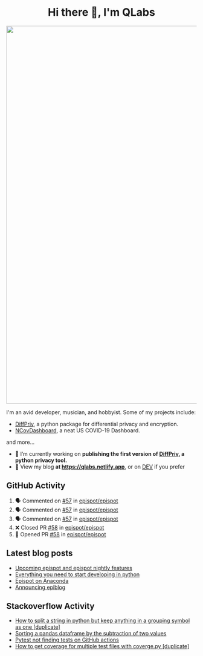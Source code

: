 <h1 align="center">Hi there 👋, I'm QLabs </h1>
<img src="https://i.ibb.co/mbr1j6p/Qlabs.png" width="1000px">

I'm an avid developer, musician, and hobbyist. Some of my projects include:
- [DiffPriv](https://github.com/Quantalabs/DiffPriv), a python package for differential privacy and encryption. 
- [NCovDashboard](https://github.com/Quantalabs/NCovDashboard), a neat US COVID-19 Dashboard.

and more...

- 🔭 I’m currently working on **publishing the first version of [DiffPriv](https://github.com/Quantalabs/DiffPriv), a python privacy tool.**
- 📜 View my blog **at https://qlabs.netlify.app**, or on [DEV](https://dev.to/Quantalabs) if you prefer

## GitHub Activity
<!--START_SECTION:activity-->
1. 🗣 Commented on [#57](https://github.com/epispot/epispot/issues/57) in [epispot/epispot](https://github.com/epispot/epispot)
2. 🗣 Commented on [#57](https://github.com/epispot/epispot/issues/57) in [epispot/epispot](https://github.com/epispot/epispot)
3. 🗣 Commented on [#57](https://github.com/epispot/epispot/issues/57) in [epispot/epispot](https://github.com/epispot/epispot)
4. ❌ Closed PR [#58](https://github.com/epispot/epispot/pull/58) in [epispot/epispot](https://github.com/epispot/epispot)
5. 💪 Opened PR [#58](https://github.com/epispot/epispot/pull/58) in [epispot/epispot](https://github.com/epispot/epispot)
<!--END_SECTION:activity-->

## Latest blog posts
<!-- BLOG-POST-LIST:START -->
- [Upcoming epispot and epispot nightly features](https://dev.to/epispot/upcoming-epispot-and-epispot-nightly-features-52ep)
- [Everything you need to start developing in python](https://dev.to/quantalabs/everything-you-need-to-start-developing-in-python-57m5)
- [Epispot on Anaconda](https://dev.to/epispot/epispot-on-anaconda-15l8)
- [Announcing epiblog](https://dev.to/epispot/announcing-epiblog-2g4c)
<!-- BLOG-POST-LIST:END -->

## Stackoverflow Activity
<!-- STACKOVERFLOW:START -->
- [How to split a string in python but keep anything in a grouping symbol as one [duplicate]](https://stackoverflow.com/questions/66837187/how-to-split-a-string-in-python-but-keep-anything-in-a-grouping-symbol-as-one)
- [Sorting a pandas dataframe by the subtraction of two values](https://stackoverflow.com/questions/66484119/sorting-a-pandas-dataframe-by-the-subtraction-of-two-values)
- [Pytest not finding tests on GitHub actions](https://stackoverflow.com/questions/66216530/pytest-not-finding-tests-on-github-actions)
- [How to get coverage for multiple test files with coverge.py [duplicate]](https://stackoverflow.com/questions/66192434/how-to-get-coverage-for-multiple-test-files-with-coverge-py)
<!-- STACKOVERFLOW:END -->


